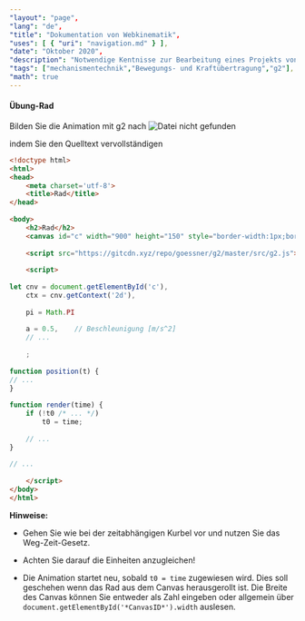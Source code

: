 ```yaml
---
"layout": "page",
"lang": "de",
"title": "Dokumentation von Webkinematik",
"uses": [ { "uri": "navigation.md" } ],
"date": "Oktober 2020",
"description": "Notwendige Kentnisse zur Bearbeitung eines Projekts von Webkinematik",
"tags": ["mechanismentechnik","Bewegungs- und Kraftübertragung","g2"],
"math": true
---
```


#### Übung-Rad

Bilden Sie die Animation mit g2 nach
<img src="https://goessner.github.io/webkinematik/Animation/Rad.gif" alt="Datei nicht gefunden" sizes="(max-height: 250px)">

indem Sie den Quelltext vervollständigen

```HTML
<!doctype html>
<html>
<head>
    <meta charset='utf-8'>
    <title>Rad</title>      
</head>
 
<body>
    <h2>Rad</h2>             
    <canvas id="c" width="900" height="150" style="border-width:1px;border-style:solid"></canvas>
 
    <script src="https://gitcdn.xyz/repo/goessner/g2/master/src/g2.js"></script>
 
    <script>
 
let cnv = document.getElementById('c'),
    ctx = cnv.getContext('2d'),
 
    pi = Math.PI
 
    a = 0.5,    // Beschleunigung [m/s^2]
    // ...
 
    ;
 
function position(t) {
// ...
}        
 
function render(time) {
    if (!t0 /* ... */)  
        t0 = time;
 
    // ...
}
 
// ...
 
    </script>
</body>
</html>
````

**Hinweise:**

* Gehen Sie wie bei der zeitabhängigen Kurbel vor und nutzen Sie das Weg-Zeit-Gesetz.

* Achten Sie darauf die Einheiten anzugleichen!

* Die Animation startet neu, sobald `t0 = time` zugewiesen wird. Dies soll geschehen wenn das Rad aus dem Canvas herausgerollt ist. Die Breite des Canvas können Sie entweder als Zahl eingeben oder allgemein über `document.getElementById('*CanvasID*').width` auslesen.

